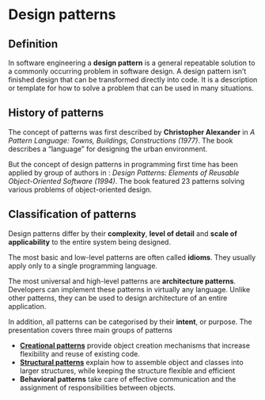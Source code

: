 # Design patterns

## Definition

In software engineering a **design pattern** is a general repeatable solution 
to a commonly occurring problem in software design. A design pattern isn’t 
finished design that can be transformed directly into code. 
It is a description or template for how to solve a problem that can be used 
in many situations.    

## History of patterns

The concept of patterns was first described by **Christopher Alexander** in 
*A Pattern Language: Towns, Buildings, Constructions (1977)*. 
The book describes a “language” for designing the urban environment. 

But the concept of design patterns in programming first time has been 
applied by group of authors in : *Design Patterns: Elements of Reusable Object-Oriented Software (1994)*. 
The book featured 23 patterns solving various problems of object-oriented design. 

## Classification of patterns

Design patterns differ by their **complexity**, **level of detail** and **scale of applicability** to the entire system being designed.

The most basic and low-level patterns are often called **idioms**. They usually apply only to a single programming language. 

The most universal and high-level patterns are **architecture patterns**. Developers can implement these patterns in virtually any language. Unlike other patterns, they can be used to design architecture of an entire application.

In addition, all patterns can be categorised by their **intent**, or purpose. The presentation covers three main groups of patterns 

- [**Creational patterns**](./CreationalPatterns) provide object creation mechanisms that increase flexibility and reuse of existing code.
- [**Structural patterns**](./StructuralPatterns) explain how to assemble object and classes into larger structures, while keeping the structure flexible and efficient
- **Behavioral patterns** take care of effective communication and the assignment of responsibilities between objects. 